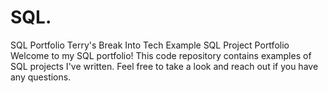 # SQL.
SQL Portfolio
Terry's Break Into Tech Example SQL Project Portfolio
Welcome to my SQL portfolio! This code repository contains examples of SQL projects I've written. Feel free to take a look and reach out if you have any questions.
